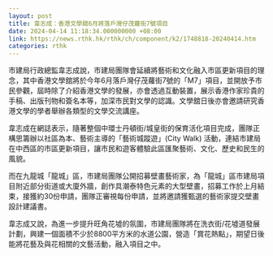 ```yaml
---
layout: post
title: 韋志成：香港文學舘6月將落戶灣仔茂蘿街7號項目
date: 2024-04-14 11:18:34.000000000 +08:00
link: https://news.rthk.hk/rthk/ch/component/k2/1748818-20240414.htm
categories: rthk
---
```


市建局行政總監韋志成說，市建局團隊會延續將藝術和文化融入市區更新項目的理念，其中香港文學舘將於今年6月落戶灣仔茂蘿街7號的「M7」項目，並開放予市民參觀，屆時除了介紹香港文學的發展，亦會透過互動裝置，展示香港作家珍貴的手稿、出版刊物和簽名本等，加深市民對文學的認識。文學舘日後亦會邀請研究香港文學的學者舉辦各類型的文學交流講座。

韋志成在網誌表示，隨著整個中環士丹頓街/城皇街的保育活化項目完成，團隊正構思籌辦以社區為本、藝術主導的「藝術城蹤遊」(City Walk) 活動，連結市建局在中西區的市區更新項目，讓市民和遊客體驗此區匯聚藝術、文化、歷史和民生的風貌。

而在九龍城「龍城」區，市建局團隊公開招募壁畫藝術家，為「龍城」區市建局項目附近部分街道或大廈外牆，創作具潮泰特色元素的大型壁畫，招募工作於上月結束，接獲約30份申請，團隊正審視每份申請，並將邀請獲甄選的藝術家提交壁畫設計建議書。

韋志成又說，為進一步提升旺角花墟的氛圍，市建局團隊將在洗衣街/花墟道發展計劃，興建一個面積不少於8800平方米的水道公園，營造「賞花熱點」，期望日後能將花藝及與花相關的文藝活動，融入項目之中。

